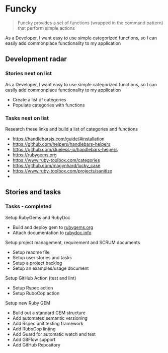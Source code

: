 # Funcky

> Funcky provides a set of functions (wrapped in the command pattern) that perform simple actions

As a Developer, I want easy to use simple categorized functions, so I can easily add commonplace functionality to my application

## Development radar

### Stories next on list

As a Developer, I want easy to use simple categorized functions, so I can easily add commonplace functionality to my application

- Create a list of categories
- Populate categories with functions

### Tasks next on list

Research these links and build a list of categories and functions

- https://handlebarsjs.com/guide/#installation
- https://github.com/helpers/handlebars-helpers
- https://github.com/klueless-io/handlebars-helpers
- https://rubygems.org
- https://www.ruby-toolbox.com/categories
- https://github.com/magynhard/lucky_case
- https://www.ruby-toolbox.com/projects/sanitize
-

## Stories and tasks

### Tasks - completed

Setup RubyGems and RubyDoc

- Build and deploy gem to [rubygems.org](https://rubygems.org/gems/funcky)
- Attach documentation to [rubydoc.info](https://rubydoc.info/github/to-do-/funcky/master)

Setup project management, requirement and SCRUM documents

- Setup readme file
- Setup user stories and tasks
- Setup a project backlog
- Setup an examples/usage document

Setup GitHub Action (test and lint)

- Setup Rspec action
- Setup RuboCop action

Setup new Ruby GEM

- Build out a standard GEM structure
- Add automated semantic versioning
- Add Rspec unit testing framework
- Add RuboCop linting
- Add Guard for automatic watch and test
- Add GitFlow support
- Add GitHub Repository
